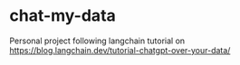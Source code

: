 # chat-my-data
Personal project following langchain tutorial on https://blog.langchain.dev/tutorial-chatgpt-over-your-data/
